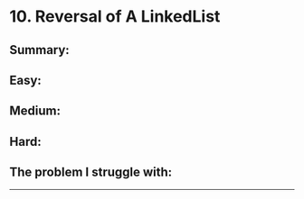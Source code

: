 # 10. Reversal of A LinkedList

## Summary:







## Easy:



## Medium:



## Hard:



## The problem I  struggle with:

* * * 




